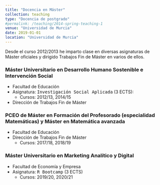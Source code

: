 ```yaml
---
title: "Docencia en Máster"
collection: teaching
type: "Docencia de postgrado"
#permalink: /teaching/2014-spring-teaching-1
venue: "Universidad de Murcia"
date: 2019-01-01
location: "Universidad de Murcia"
---
```


Desde el curso 2012/2013 he imparto clase en diversas asignaturas de Máster oficiales y dirigido Trabajos Fin de Máster en varios de ellos.



### Máster Universitario en Desarrollo Humano Sostenible e Intervención Social

* Facultad de Educación
* Asignatura: <kbd>Investigación Social Aplicada</kbd> (3 ECTS): 
    * Cursos: 2012/13, 2014/15
* Dirección de Trabajos Fin de Máster

### PCEO de Máster en Formación del Profesorado (especialidad  Matemáticas) y Máster en Matemática avanzada

* Facultad de Educación
* Dirección de Trabajos Fin de Máster
    * Cursos: 2017/18, 2018/19

### Máster Universitario en Marketing Analítico y Digital

* Facultad de Economía y Empresa
* Asignatura: <kbd>R Bootcamp</kbd> (3 ECTS) 
    * Cursos: 2019/20, 2020/21


